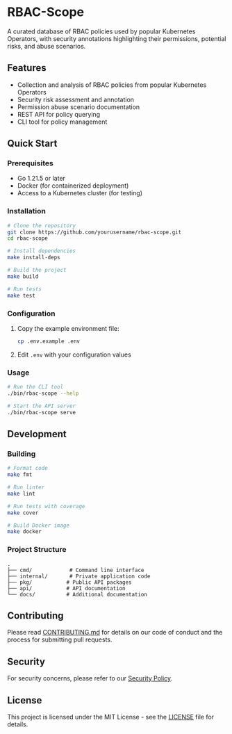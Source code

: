 # RBAC-Scope

A curated database of RBAC policies used by popular Kubernetes Operators, with security annotations highlighting their permissions, potential risks, and abuse scenarios.

## Features

- Collection and analysis of RBAC policies from popular Kubernetes Operators
- Security risk assessment and annotation
- Permission abuse scenario documentation
- REST API for policy querying
- CLI tool for policy management

## Quick Start

### Prerequisites

- Go 1.21.5 or later
- Docker (for containerized deployment)
- Access to a Kubernetes cluster (for testing)

### Installation

```bash
# Clone the repository
git clone https://github.com/yourusername/rbac-scope.git
cd rbac-scope

# Install dependencies
make install-deps

# Build the project
make build

# Run tests
make test
```

### Configuration

1. Copy the example environment file:
   ```bash
   cp .env.example .env
   ```
2. Edit `.env` with your configuration values

### Usage

```bash
# Run the CLI tool
./bin/rbac-scope --help

# Start the API server
./bin/rbac-scope serve
```

## Development

### Building

```bash
# Format code
make fmt

# Run linter
make lint

# Run tests with coverage
make cover

# Build Docker image
make docker
```

### Project Structure

```
.
├── cmd/            # Command line interface
├── internal/       # Private application code
├── pkg/           # Public API packages
├── api/           # API documentation
└── docs/          # Additional documentation
```

## Contributing

Please read [CONTRIBUTING.md](CONTRIBUTING.md) for details on our code of conduct and the process for submitting pull requests.

## Security

For security concerns, please refer to our [Security Policy](SECURITY.md).

## License

This project is licensed under the MIT License - see the [LICENSE](LICENSE) file for details.
